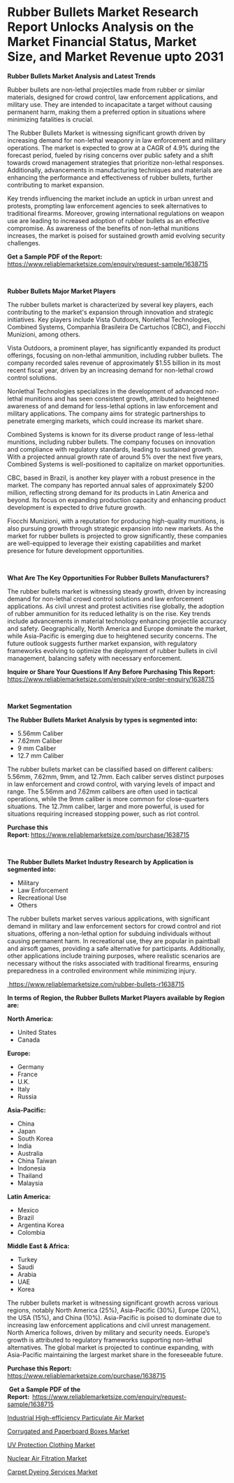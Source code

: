 <p><h1>Rubber Bullets Market Research Report Unlocks Analysis on the Market Financial Status, Market Size, and Market Revenue upto 2031</h1></p><p><strong>Rubber Bullets Market Analysis and Latest Trends</strong></p>
<p><p>Rubber bullets are non-lethal projectiles made from rubber or similar materials, designed for crowd control, law enforcement applications, and military use. They are intended to incapacitate a target without causing permanent harm, making them a preferred option in situations where minimizing fatalities is crucial. </p><p>The Rubber Bullets Market is witnessing significant growth driven by increasing demand for non-lethal weaponry in law enforcement and military operations. The market is expected to grow at a CAGR of 4.9% during the forecast period, fueled by rising concerns over public safety and a shift towards crowd management strategies that prioritize non-lethal responses. Additionally, advancements in manufacturing techniques and materials are enhancing the performance and effectiveness of rubber bullets, further contributing to market expansion. </p><p>Key trends influencing the market include an uptick in urban unrest and protests, prompting law enforcement agencies to seek alternatives to traditional firearms. Moreover, growing international regulations on weapon use are leading to increased adoption of rubber bullets as an effective compromise. As awareness of the benefits of non-lethal munitions increases, the market is poised for sustained growth amid evolving security challenges.</p></p>
<p><strong>Get a Sample PDF of the Report:&nbsp;</strong> <a href="https://www.reliablemarketsize.com/enquiry/request-sample/1638715?utm_campaign=1180&utm_medium=2&utm_source=Github&utm_content=ia&utm_term=25092024&utm_id=rubber-bullets">https://www.reliablemarketsize.com/enquiry/request-sample/1638715</a></p>
<p>&nbsp;</p>
<p><strong>Rubber Bullets Major Market Players</strong></p>
<p><p>The rubber bullets market is characterized by several key players, each contributing to the market's expansion through innovation and strategic initiatives. Key players include Vista Outdoors, Nonlethal Technologies, Combined Systems, Companhia Brasileira De Cartuchos (CBC), and Fiocchi Munizioni, among others.</p><p>Vista Outdoors, a prominent player, has significantly expanded its product offerings, focusing on non-lethal ammunition, including rubber bullets. The company recorded sales revenue of approximately $1.55 billion in its most recent fiscal year, driven by an increasing demand for non-lethal crowd control solutions.</p><p>Nonlethal Technologies specializes in the development of advanced non-lethal munitions and has seen consistent growth, attributed to heightened awareness of and demand for less-lethal options in law enforcement and military applications. The company aims for strategic partnerships to penetrate emerging markets, which could increase its market share.</p><p>Combined Systems is known for its diverse product range of less-lethal munitions, including rubber bullets. The company focuses on innovation and compliance with regulatory standards, leading to sustained growth. With a projected annual growth rate of around 5% over the next five years, Combined Systems is well-positioned to capitalize on market opportunities.</p><p>CBC, based in Brazil, is another key player with a robust presence in the market. The company has reported annual sales of approximately $200 million, reflecting strong demand for its products in Latin America and beyond. Its focus on expanding production capacity and enhancing product development is expected to drive future growth.</p><p>Fiocchi Munizioni, with a reputation for producing high-quality munitions, is also pursuing growth through strategic expansion into new markets. As the market for rubber bullets is projected to grow significantly, these companies are well-equipped to leverage their existing capabilities and market presence for future development opportunities.</p></p>
<p>&nbsp;</p>
<p><strong>What Are The Key Opportunities For Rubber Bullets Manufacturers?</strong></p>
<p><p>The rubber bullets market is witnessing steady growth, driven by increasing demand for non-lethal crowd control solutions and law enforcement applications. As civil unrest and protest activities rise globally, the adoption of rubber ammunition for its reduced lethality is on the rise. Key trends include advancements in material technology enhancing projectile accuracy and safety. Geographically, North America and Europe dominate the market, while Asia-Pacific is emerging due to heightened security concerns. The future outlook suggests further market expansion, with regulatory frameworks evolving to optimize the deployment of rubber bullets in civil management, balancing safety with necessary enforcement.</p></p>
<p><strong>Inquire or Share Your Questions If Any Before Purchasing This Report:</strong> <a href="https://www.reliablemarketsize.com/enquiry/pre-order-enquiry/1638715?utm_campaign=1180&utm_medium=2&utm_source=Github&utm_content=ia&utm_term=25092024&utm_id=rubber-bullets">https://www.reliablemarketsize.com/enquiry/pre-order-enquiry/1638715</a></p>
<p>&nbsp;</p>
<p><strong>Market Segmentation</strong></p>
<p><strong>The Rubber Bullets Market Analysis by types is segmented into:</strong></p>
<p><ul><li>5.56mm Caliber</li><li>7.62mm Caliber</li><li>9 mm Caliber</li><li>12.7 mm Caliber</li></ul></p>
<p><p>The rubber bullets market can be classified based on different calibers: 5.56mm, 7.62mm, 9mm, and 12.7mm. Each caliber serves distinct purposes in law enforcement and crowd control, with varying levels of impact and range. The 5.56mm and 7.62mm calibers are often used in tactical operations, while the 9mm caliber is more common for close-quarters situations. The 12.7mm caliber, larger and more powerful, is used for situations requiring increased stopping power, such as riot control.</p></p>
<p><strong>Purchase this Report:&nbsp;</strong><a href="https://www.reliablemarketsize.com/purchase/1638715?utm_campaign=1180&utm_medium=2&utm_source=Github&utm_content=ia&utm_term=25092024&utm_id=rubber-bullets">https://www.reliablemarketsize.com/purchase/1638715</a></p>
<p>&nbsp;</p>
<p><strong>The Rubber Bullets Market Industry Research by Application is segmented into:</strong></p>
<p><ul><li>Military</li><li>Law Enforcement</li><li>Recreational Use</li><li>Others</li></ul></p>
<p><p>The rubber bullets market serves various applications, with significant demand in military and law enforcement sectors for crowd control and riot situations, offering a non-lethal option for subduing individuals without causing permanent harm. In recreational use, they are popular in paintball and airsoft games, providing a safe alternative for participants. Additionally, other applications include training purposes, where realistic scenarios are necessary without the risks associated with traditional firearms, ensuring preparedness in a controlled environment while minimizing injury.</p></p>
<p><a href="https://www.reliablemarketsize.com/rubber-bullets-r1638715?utm_campaign=1180&utm_medium=2&utm_source=Github&utm_content=ia&utm_term=25092024&utm_id=rubber-bullets">&nbsp;https://www.reliablemarketsize.com/rubber-bullets-r1638715</a></p>
<p><strong>In terms of Region, the Rubber Bullets Market Players available by Region are:</strong></p>
<p>
    <p> <strong> North America: </strong>
        <ul>
            <li>United States</li>
            <li>Canada</li>
        </ul>
        </p> 
    <p> <strong> Europe: </strong>
        <ul>
            <li>Germany</li>
            <li>France</li>
            <li>U.K.</li>
            <li>Italy</li>
            <li>Russia</li>
        </ul>
        </p> 
    <p> <strong> Asia-Pacific: </strong>
        <ul>
            <li>China</li>
            <li>Japan</li>
            <li>South Korea</li>
            <li>India</li>
            <li>Australia</li>
            <li>China Taiwan</li>
            <li>Indonesia</li>
            <li>Thailand</li>
            <li>Malaysia</li>
        </ul>
        </p> 
    <p> <strong> Latin America: </strong>
        <ul>
            <li>Mexico</li>
            <li>Brazil</li>
            <li>Argentina Korea</li>
            <li>Colombia</li>
        </ul>
        </p> 
    <p> <strong> Middle East & Africa: </strong>
        <ul>
            <li>Turkey</li>
            <li>Saudi</li>
            <li>Arabia</li>
            <li>UAE</li>
            <li>Korea</li>
        </ul>
    </p>
    </p>
<p><p>The rubber bullets market is witnessing significant growth across various regions, notably North America (25%), Asia-Pacific (30%), Europe (20%), the USA (15%), and China (10%). Asia-Pacific is poised to dominate due to increasing law enforcement applications and civil unrest management. North America follows, driven by military and security needs. Europe’s growth is attributed to regulatory frameworks supporting non-lethal alternatives. The global market is projected to continue expanding, with Asia-Pacific maintaining the largest market share in the foreseeable future.</p></p>
<p><strong>Purchase this Report: </strong><a href="https://www.reliablemarketsize.com/purchase/1638715?utm_campaign=1180&utm_medium=2&utm_source=Github&utm_content=ia&utm_term=25092024&utm_id=rubber-bullets">https://www.reliablemarketsize.com/purchase/1638715</a></p>
<p>&nbsp;<strong>Get a Sample PDF of the Report:&nbsp;&nbsp;</strong><a href="https://www.reliablemarketsize.com/enquiry/request-sample/1638715?utm_campaign=1180&utm_medium=2&utm_source=Github&utm_content=ia&utm_term=25092024&utm_id=rubber-bullets">https://www.reliablemarketsize.com/enquiry/request-sample/1638715</a></p>
<p><strong></strong></p>
<p><p><a href="https://medium.com/@dfgr5h/industrial-high-efficiency-particulate-air-market-a-global-and-regional-analysis-focus-on-end-f6583d92cbf9?utm_campaign=1180&utm_medium=2&utm_source=Github&utm_content=ia&utm_term=25092024&utm_id=rubber-bullets">Industrial High-efficiency Particulate Air Market</a></p><p><a href="https://www.linkedin.com/pulse/global-corrugated-paperboard-boxes-market-size-expected-experience-i96ke?trackingId=UMq4Bj4PQfGltHAZovZHiA%3D%3D&utm_campaign=1180&utm_medium=2&utm_source=Github&utm_content=ia&utm_term=25092024&utm_id=rubber-bullets">Corrugated and Paperboard Boxes Market</a></p><p><a href="https://issuu.com/reportprime-2/docs/uv-protection-clothing-market-size-_abcc98325e541e?utm_campaign=1180&utm_medium=2&utm_source=Github&utm_content=ia&utm_term=25092024&utm_id=rubber-bullets">UV Protection Clothing Market</a></p><p><a href="https://medium.com/@dfgr5h/an-in-depth-analysis-of-the-global-nuclear-air-fitration-market-scope-and-its-rapid-growing-7-9-2f77c1ebfb5b?postPublishedType=repub&utm_campaign=1180&utm_medium=2&utm_source=Github&utm_content=ia&utm_term=25092024&utm_id=rubber-bullets">Nuclear Air Fitration Market</a></p><p><a href="https://issuu.com/reportprime-2/docs/carpet-dyeing-services-market-size-_6cb0a6a19b53b6?utm_campaign=1180&utm_medium=2&utm_source=Github&utm_content=ia&utm_term=25092024&utm_id=rubber-bullets">Carpet Dyeing Services Market</a></p></p>